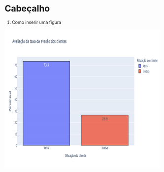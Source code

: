 # Cabeçalho

1. Como inserir uma figura

<img src= "Imagens-Analise_Grafica/percentual_evasao.png" width = 650, height =450 />
